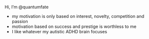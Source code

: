 Hi, I’m @quantumfate
- my motivation is only based on interest, novelty, competition and passion
- motivation based on success and prestige is worthless to me
- I like whatever my autistic ADHD brain focuses 
<!---
quantumfate/quantumfate is a ✨ special ✨ repository because its `README.md` (this file) appears on your GitHub profile.
You can click the Preview link to take a look at your changes.
--->
